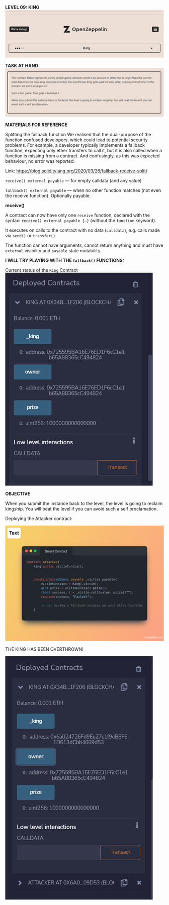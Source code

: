 **LEVEL 09: KING**
![img.png](images/img.png)

**TASK AT HAND**
![img.png](images/img_2.png)

**MATERIALS FOR REFERENCE**

Splitting the fallback function
We realised that the dual-purpose of the function confused developers, which could lead to potential security problems. For example, a developer typically implements a fallback function, expecting only ether transfers to call it, but it is also called when a function is missing from a contract. And confusingly, as this was expected behaviour, no error was reported. 

Link: https://blog.soliditylang.org/2020/03/26/fallback-receive-split/

`receive() external payable` — for empty calldata (and any value)

`fallback() external payable` — when no other function matches (not even the receive function). Optionally payable.

**receive()**

A contract can now have only one `receive` function, declared with the syntax: `receive() external payable {…}` (without the `function` keyword).

It executes on calls to the contract with no data (`calldata`), e.g. calls made via `send()` or `transfer()`.

The function cannot have arguments, cannot return anything and must have `external` visibility and `payable` state mutability.

**I WILL TRY PLAYING WITH THE `fallback()` FUNCTIONS:**

Current status of the `King` Contract
![img_2.png](images/img_02.png)


**OBJECTIVE**

When you submit the instance back to the level, the level is going to reclaim kingship. You will beat the level if you can avoid such a self proclamation.

Deploying the Attacker contract:

![img_3.png](images/img_3.png)

THE KING HAS BEEN OVERTHROWN!

![img_4.png](images/img_4.png)
